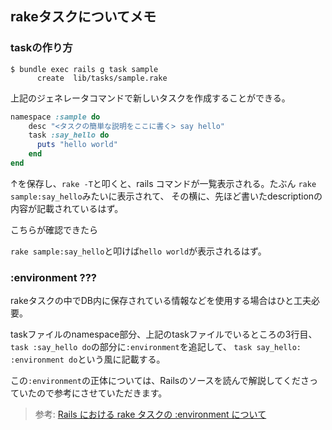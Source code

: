 ## rakeタスクについてメモ

### taskの作り方

```
$ bundle exec rails g task sample
      create  lib/tasks/sample.rake
```

上記のジェネレータコマンドで新しいタスクを作成することができる。

``` ruby
namespace :sample do
    desc "<タスクの簡単な説明をここに書く> say hello"
    task :say_hello do
      puts "hello world"
    end
end
```

↑を保存し、`rake -T`と叩くと、rails コマンドが一覧表示される。たぶん `rake sample:say_hello`みたいに表示されて、
その横に、先ほど書いたdescriptionの内容が記載されているはず。

こちらが確認できたら

`rake sample:say_hello`と叩けば`hello world`が表示されるはず。

### :environment ???

rakeタスクの中でDB内に保存されている情報などを使用する場合はひと工夫必要。 

taskファイルのnamespace部分、上記のtaskファイルでいるところの3行目、`task :say_hello do`の部分に`:environment`を追記して、
`task say_hello: :environment do`という風に記載する。

この`:environment`の正体については、Railsのソースを読んで解説してくださっていたので参考にさせていただきます。

> 参考: [Rails における rake タスクの :environment について](https://qiita.com/FumiyaShibusawa/items/11035fc640bb36a615ad)


